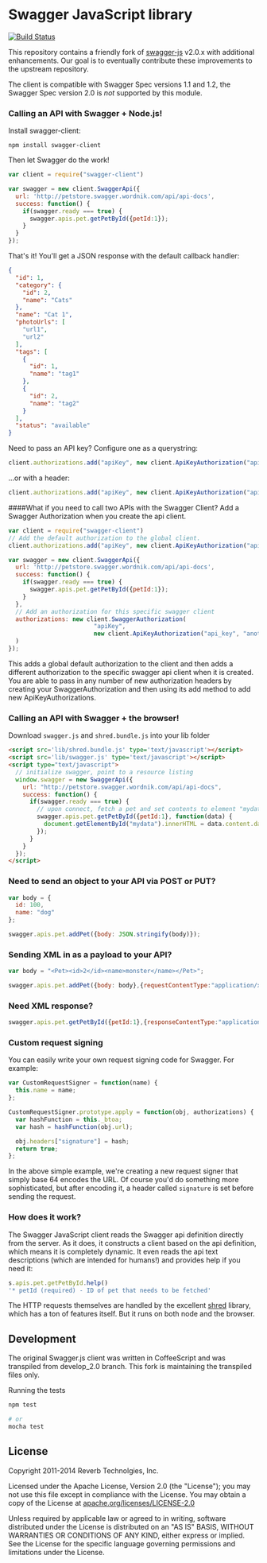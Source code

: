# Swagger JavaScript library

[![Build Status](https://api.travis-ci.org/strongloop/strong-swagger-js.png?branch=master)](https://travis-ci.org/strongloop/strong-swagger-js)

This repository contains a friendly fork
of [swagger-js](https://github.com/swagger-api/swagger-js) v2.0.x with
additional enhancements. Our goal is to eventually contribute these
improvements to the upstream repository.

The client is compatible with Swagger Spec versions 1.1 and 1.2, the Swagger
Spec version 2.0 is *not* supported by this module.

### Calling an API with Swagger + Node.js!

Install swagger-client:
```
npm install swagger-client
```

Then let Swagger do the work!
```js
var client = require("swagger-client")

var swagger = new client.SwaggerApi({
  url: 'http://petstore.swagger.wordnik.com/api/api-docs',
  success: function() {
    if(swagger.ready === true) {
      swagger.apis.pet.getPetById({petId:1});
    }
  }
});

```

That's it!  You'll get a JSON response with the default callback handler:

```json
{
  "id": 1,
  "category": {
    "id": 2,
    "name": "Cats"
  },
  "name": "Cat 1",
  "photoUrls": [
    "url1",
    "url2"
  ],
  "tags": [
    {
      "id": 1,
      "name": "tag1"
    },
    {
      "id": 2,
      "name": "tag2"
    }
  ],
  "status": "available"
}
```

Need to pass an API key?  Configure one as a querystring:

```js
client.authorizations.add("apiKey", new client.ApiKeyAuthorization("api_key","special-key","query"));
```

...or with a header:

```js
client.authorizations.add("apiKey", new client.ApiKeyAuthorization("api_key","special-key","header"));
```
####What if you need to call two APIs with the Swagger Client?
Add a Swagger Authorization when you create the api client.

```js
var client = require("swagger-client")
// Add the default authorization to the global client.
client.authorizations.add("apiKey", new client.ApiKeyAuthorization("api_key","special-key","header"));

var swagger = new client.SwaggerApi({
  url: 'http://petstore.swagger.wordnik.com/api/api-docs',
  success: function() {
    if(swagger.ready === true) {
      swagger.apis.pet.getPetById({petId:1});
    }
  },
  // Add an authorization for this specific swagger client
  authorizations: new client.SwaggerAuthorization(
                        "apiKey",
                        new client.ApiKeyAuthorization("api_key", "another-special-key", "header")
  )
});

```
This adds a global default authorization to the client and then adds a different authorization to the specific swagger
api client when it is created.  You are able to pass in any number of new authorization headers by creating your
SwaggerAuthorization and then using its add method to add new ApiKeyAuthorizations.

### Calling an API with Swagger + the browser!

Download `swagger.js` and `shred.bundle.js` into your lib folder

```html
<script src='lib/shred.bundle.js' type='text/javascript'></script>
<script src='lib/swagger.js' type='text/javascript'></script>
<script type="text/javascript">
  // initialize swagger, point to a resource listing
  window.swagger = new SwaggerApi({
    url: "http://petstore.swagger.wordnik.com/api/api-docs",
    success: function() {
      if(swagger.ready === true) {
        // upon connect, fetch a pet and set contents to element "mydata"
        swagger.apis.pet.getPetById({petId:1}, function(data) {
          document.getElementById("mydata").innerHTML = data.content.data;
        });
      }
    }
  });
</script>
```

### Need to send an object to your API via POST or PUT?
```js
var body = {
  id: 100,
  name: "dog"
};

swagger.apis.pet.addPet({body: JSON.stringify(body)});
```

### Sending XML in as a payload to your API?
```js
var body = "<Pet><id>2</id><name>monster</name></Pet>";

swagger.apis.pet.addPet({body: body},{requestContentType:"application/xml"});
```

### Need XML response?
```js
swagger.apis.pet.getPetById({petId:1},{responseContentType:"application/xml"});
```

### Custom request signing
You can easily write your own request signing code for Swagger.  For example:

```js
var CustomRequestSigner = function(name) {
  this.name = name;
};

CustomRequestSigner.prototype.apply = function(obj, authorizations) {
  var hashFunction = this._btoa;
  var hash = hashFunction(obj.url);

  obj.headers["signature"] = hash;
  return true;
};
```

In the above simple example, we're creating a new request signer that simply base 64 encodes the URL.  Of course you'd do something more sophisticated, but after encoding it, a header called `signature` is set before sending the request.

### How does it work?
The Swagger JavaScript client reads the Swagger api definition directly from the server.  As it does, it constructs a client based on the api definition, which means it is completely dynamic.  It even reads the api text descriptions (which are intended for humans!) and provides help if you need it:

```js
s.apis.pet.getPetById.help()
'* petId (required) - ID of pet that needs to be fetched'
```

The HTTP requests themselves are handled by the excellent [shred](https://github.com/automatthew/shred) library, which has a ton of features itself.  But it runs on both node and the browser.


Development
-----------

The original Swagger.js client was written in CoffeeScript
and was transpiled from develop_2.0 branch. This fork is maintaining the
transpiled files only.

Running the tests
```bash
npm test

# or
mocha test
```

License
-------

Copyright 2011-2014 Reverb Technolgies, Inc.

Licensed under the Apache License, Version 2.0 (the "License");
you may not use this file except in compliance with the License.
You may obtain a copy of the License at
[apache.org/licenses/LICENSE-2.0](http://www.apache.org/licenses/LICENSE-2.0)

Unless required by applicable law or agreed to in writing, software
distributed under the License is distributed on an "AS IS" BASIS,
WITHOUT WARRANTIES OR CONDITIONS OF ANY KIND, either express or implied.
See the License for the specific language governing permissions and
limitations under the License.
